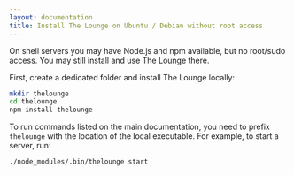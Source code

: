 ```yaml
---
layout: documentation
title: Install The Lounge on Ubuntu / Debian without root access
---
```


On shell servers you may have Node.js and npm available, but no root/sudo
access. You may still install and use The Lounge there.

First, create a dedicated folder and install The Lounge locally:

```sh
mkdir thelounge
cd thelounge
npm install thelounge
```

To run commands listed on the main documentation, you need to prefix `thelounge`
with the location of the local executable. For example, to start a server, run:

```sh
./node_modules/.bin/thelounge start
```
